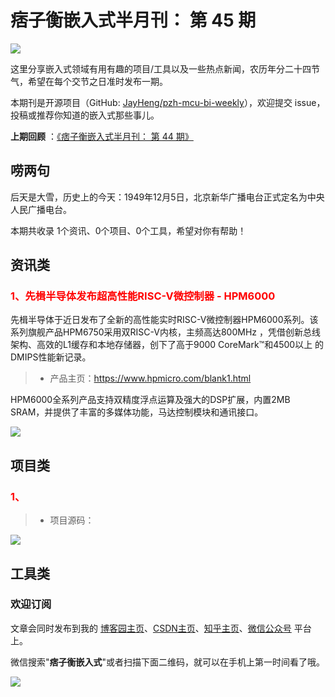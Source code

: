 # 痞子衡嵌入式半月刊： 第 45 期

![](http://henjay724.com/image/cnblogs/pzh_mcu_bi_weekly.PNG)

这里分享嵌入式领域有用有趣的项目/工具以及一些热点新闻，农历年分二十四节气，希望在每个交节之日准时发布一期。

本期刊是开源项目（GitHub: [JayHeng/pzh-mcu-bi-weekly](https://github.com/JayHeng/pzh-mcu-bi-weekly)），欢迎提交 issue，投稿或推荐你知道的嵌入式那些事儿。

**上期回顾** ：[《痞子衡嵌入式半月刊： 第 44 期》](https://www.cnblogs.com/henjay724/p/15585823.html)

## 唠两句

后天是大雪，历史上的今天：1949年12月5日，北京新华广播电台正式定名为中央人民广播电台。

本期共收录 1个资讯、0个项目、0个工具，希望对你有帮助！

## 资讯类

### <font color="red">1、先楫半导体发布超高性能RISC-V微控制器 - HPM6000</font>

先楫半导体于近日发布了全新的高性能实时RISC-V微控制器HPM6000系列。该系列旗舰产品HPM6750采用双RISC-V内核，主频高达800MHz ，凭借创新总线架构、高效的L1缓存和本地存储器，创下了高于9000 CoreMark™和4500以上 的DMIPS性能新记录。

> * 产品主页：https://www.hpmicro.com/blank1.html

HPM6000全系列产品支持双精度浮点运算及强大的DSP扩展，内置2MB SRAM，并提供了丰富的多媒体功能，马达控制模块和通讯接口。

![](http://henjay724.com/image/biweekly20211205/hpm6000.PNG)

## 项目类

### <font color="red">1、</font>



> * 项目源码：



![](http://henjay724.com/image/biweekly20211205/.PNG)



## 工具类



### 欢迎订阅

文章会同时发布到我的 [博客园主页](https://www.cnblogs.com/henjay724/)、[CSDN主页](https://blog.csdn.net/henjay724)、[知乎主页](https://www.zhihu.com/people/henjay724)、[微信公众号](http://weixin.sogou.com/weixin?type=1&query=痞子衡嵌入式) 平台上。

微信搜索"__痞子衡嵌入式__"或者扫描下面二维码，就可以在手机上第一时间看了哦。

![](http://henjay724.com/image/github/pzhMcu_qrcode_258x258.jpg)

